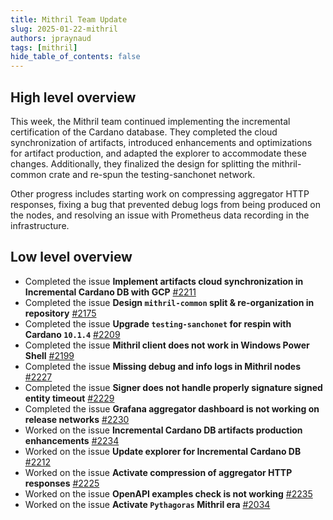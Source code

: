```yaml
---
title: Mithril Team Update
slug: 2025-01-22-mithril
authors: jpraynaud
tags: [mithril]
hide_table_of_contents: false
---
```


## High level overview

This week, the Mithril team continued implementing the incremental certification of the Cardano database. They completed the cloud synchronization of artifacts, introduced enhancements and optimizations for artifact production, and adapted the explorer to accommodate these changes. Additionally, they finalized the design for splitting the mithril-common crate and re-spun the testing-sanchonet network.

Other progress includes starting work on compressing aggregator HTTP responses, fixing a bug that prevented debug logs from being produced on the nodes, and resolving an issue with Prometheus data recording in the infrastructure.

## Low level overview

- Completed the issue **Implement artifacts cloud synchronization in Incremental Cardano DB with GCP** [#2211](https://github.com/input-output-hk/mithril/issues/2211)
- Completed the issue **Design `mithril-common` split & re-organization in repository** [#2175](https://github.com/input-output-hk/mithril/issues/2175)
- Completed the issue **Upgrade `testing-sanchonet` for respin with Cardano `10.1.4`** [#2209](https://github.com/input-output-hk/mithril/issues/2209)
- Completed the issue **Mithril client does not work in Windows Power Shell** [#2199](https://github.com/input-output-hk/mithril/issues/2199)
- Completed the issue **Missing debug and info logs in Mithril nodes** [#2227](https://github.com/input-output-hk/mithril/issues/2227)
- Completed the issue **Signer does not handle properly signature signed entity timeout** [#2229](https://github.com/input-output-hk/mithril/issues/2229)
- Completed the issue **Grafana aggregator dashboard is not working on release networks** [#2230](https://github.com/input-output-hk/mithril/issues/2230)
- Worked on the issue **Incremental Cardano DB artifacts production enhancements** [#2234](https://github.com/input-output-hk/mithril/issues/2234)
- Worked on the issue **Update explorer for Incremental Cardano DB** [#2212](https://github.com/input-output-hk/mithril/issues/2212)
- Worked on the issue **Activate compression of aggregator HTTP responses** [#2225](https://github.com/input-output-hk/mithril/issues/2225)
- Worked on the issue **OpenAPI examples check is not working** [#2235](https://github.com/input-output-hk/mithril/issues/2235)
- Worked on the issue **Activate `Pythagoras` Mithril era** [#2034](https://github.com/input-output-hk/mithril/issues/2034)
